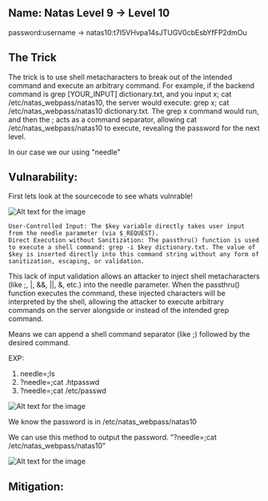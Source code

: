 ## Name: Natas Level 9 → Level 10

password:username ->
natas10:t7I5VHvpa14sJTUGV0cbEsbYfFP2dmOu

## The Trick
The trick is to use shell metacharacters to break out of the intended command and execute an arbitrary command. For example, if the backend command is grep [YOUR_INPUT] dictionary.txt, and you input x; cat /etc/natas_webpass/natas10, the server would execute: grep x; cat /etc/natas_webpass/natas10 dictionary.txt. The grep x command would run, and then the ; acts as a command separator, allowing cat /etc/natas_webpass/natas10 to execute, revealing the password for the next level.

In our case we our using "needle"

## Vulnarability: 

First lets look at the sourcecode to see whats vulnrable!

![Alt text for the image](Screenshot_2025-05-26_16-56-49.png)

    User-Controlled Input: The $key variable directly takes user input from the needle parameter (via $_REQUEST).
    Direct Execution without Sanitization: The passthru() function is used to execute a shell command: grep -i $key dictionary.txt. The value of $key is inserted directly into this command string without any form of sanitization, escaping, or validation.

This lack of input validation allows an attacker to inject shell metacharacters (like ;, |, &&, ||, &, etc.) into the needle parameter. When the passthru() function executes the command, these injected characters will be interpreted by the shell, allowing the attacker to execute arbitrary commands on the server alongside or instead of the intended grep command.

Means we can append a shell command separator (like ;) followed by the desired command. 

EXP: 
1. needle=;ls 
2. ?needle=;cat .htpasswd
3. ?needle=;cat /etc/passwd

![Alt text for the image](Screenshot_2025-05-26_16-56-49.png)

We know the password is in /etc/natas_webpass/natas10

We can use this method to output the password. "?needle=;cat /etc/natas_webpass/natas10"

![Alt text for the image](Screenshot_2025-05-26_16-56-49.png)

## Mitigation: 
